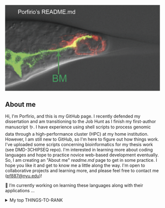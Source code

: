 <picture>
 <source media="(prefers-color-scheme: dark)" srcset="https://github.com/classymagpie/classymagpie/blob/main/TailTip_Darkmode.png">
 <source media="(prefers-color-scheme: light)" srcset="https://github.com/classymagpie/classymagpie/blob/main/TailTip_LightMode.png">
 <img alt="Welcome to my GitHub, Image is of a C. elegans Male tail-tip marked with different fluorescent reporters tagging the plasma membrane (red), and the basement membrane (green), We also mark tail tip nuclei (green)." src="https://github.com/classymagpie/classymagpie/blob/main/TailTip_AltMode.png">
</picture>

## About me

Hi, I'm Porfirio, and this is my GitHub page. I recently defended my dissertation and am transitioning to the Job Hunt as I finish my first-author manuscript 🪱. I have experience using shell scripts to process genomic data through a high-performance cluster (HPC) at my home institution. However, I am still new to GitHub, so I'm here to figure out how things work. I've uploaded some scripts concerning bioinformatics for my thesis work (see DMD-3CHIPSEQ repo). I'm interested in learning more about coding languages and hope to practice novice web-based development eventually. So, I am creating an "About me" _readme.md_ page to get in some practice. I hope you like it and get to know me a little along the way. I'm open to collaborative projects and learning more, and please feel free to contact me (pf887@nyu.edu)! 


🔭 I’m currently working on learning these languages along with their applications ...

<details>
<summary>My top THINGS-TO-RANK</summary>

| Rank | Languages |
|-----:|-----------|
|     1| R
|     2| Python    |
|     3| Java      |

</details>

<!--
**classymagpie/classymagpie** is a ✨ _special_ ✨ repository because its `README.md` (this file) appears on your GitHub profile.

Here are some ideas to get you started:

- 🔭 I’m currently working on ...
- 🌱 I’m currently learning ...
- 👯 I’m looking to collaborate on ...
- 🤔 I’m looking for help with ...
- 💬 Ask me about ...
- 📫 How to reach me: ...
- 😄 Pronouns: ...
- ⚡ Fun fact: ...
-->
